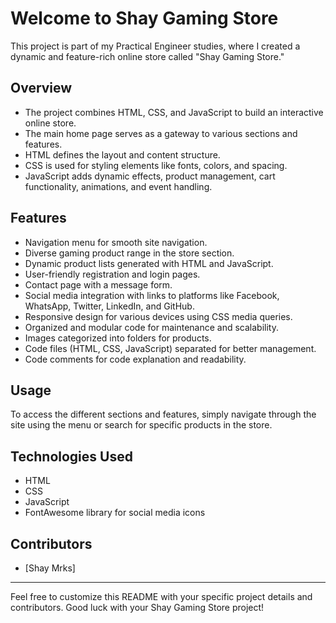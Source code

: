 # Welcome to Shay Gaming Store

This project is part of my Practical Engineer studies, where I created a dynamic and feature-rich online store called "Shay Gaming Store."

## Overview

- The project combines HTML, CSS, and JavaScript to build an interactive online store.
- The main home page serves as a gateway to various sections and features.
- HTML defines the layout and content structure.
- CSS is used for styling elements like fonts, colors, and spacing.
- JavaScript adds dynamic effects, product management, cart functionality, animations, and event handling.

## Features

- Navigation menu for smooth site navigation.
- Diverse gaming product range in the store section.
- Dynamic product lists generated with HTML and JavaScript.
- User-friendly registration and login pages.
- Contact page with a message form.
- Social media integration with links to platforms like Facebook, WhatsApp, Twitter, LinkedIn, and GitHub.
- Responsive design for various devices using CSS media queries.
- Organized and modular code for maintenance and scalability.
- Images categorized into folders for products.
- Code files (HTML, CSS, JavaScript) separated for better management.
- Code comments for code explanation and readability.

## Usage

To access the different sections and features, simply navigate through the site using the menu or search for specific products in the store.

## Technologies Used

- HTML
- CSS
- JavaScript
- FontAwesome library for social media icons

## Contributors

- [Shay Mrks]

---

Feel free to customize this README with your specific project details and contributors. Good luck with your Shay Gaming Store project!

